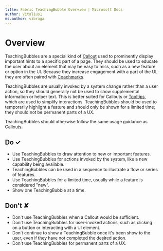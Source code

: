 ```yaml
---
title: Fabric TeachingBubble Overview | Microsoft Docs
author: Vitalius1
ms.author: vibraga
---
```


# Overview
TeachingBubbles are a special kind of [Callout](https:&#x2F;&#x2F;developer.microsoft.com&#x2F;en-us&#x2F;fabric#&#x2F;controls&#x2F;web&#x2F;callout) used to prominently display important hints to a specific part of a page. They should be used to educate the user about an element that may be easy to miss, such as a new feature or option in the UI. Because they increase engagement with a part of the UI, they are often paired with [Coachmarks](https:&#x2F;&#x2F;developer.microsoft.com&#x2F;en-us&#x2F;fabric#&#x2F;controls&#x2F;web&#x2F;coachmark).

TeachingBubbles are usually invoked by a system change rather than a user action, so they should generally not be used to show supplemental information or helper text. This is better suited for Callouts or [Tooltips](https:&#x2F;&#x2F;developer.microsoft.com&#x2F;en-us&#x2F;fabric#&#x2F;controls&#x2F;web&#x2F;tooltip), which are used to simplify interactions. TeachingBubbles should be used to temporarily highlight a feature and should only be shown for a limited time; they should not be permanent parts of a UX.

TeachingBubbles should otherwise follow the same usage guidance as Callouts.



## Do &#10003;
- Use TeachingBubbles to draw attention to new or important features.
- Use TeachingBubbles for actions invoked by the system, like a new capability being available.
- TeachingBubbles can be used in a sequence to illustrate a flow or series of features.
- Use TeachingBubbles for a limited time, usually while a feature is considered &quot;new&quot;.
- Show one TeachingBubble at a time.


## Don't &#10008;
- Don&#39;t use TeachingBubbles when a Callout would be sufficient.
- Don&#39;t use TeachingBubbles for user-invoked actions, such as clicking on a button or interacting with a UI element.
- Don&#39;t continue to show a TeachingBubble once it&#39;s been show to the user, even if they have not completed the desired action.
- Don&#39;t use TeachingBubbles for permanent parts of a UX.

